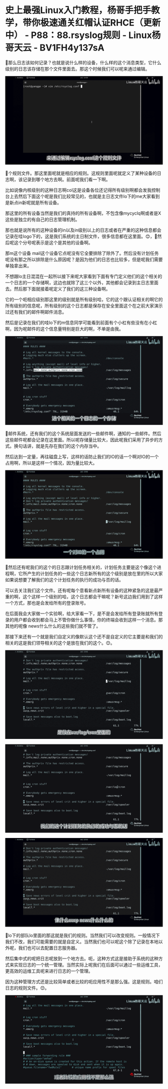 # 史上最强Linux入门教程，杨哥手把手教学，带你极速通关红帽认证RHCE（更新中） - P88：88.rsyslog规则 - Linux杨哥天云 - BV1FH4y137sA

🎼那么日志该如何记录？也就是说什么样的设备，什么样的这个消息类型，它什么级别的日志该存储在那个文件里面去。那这个时候我们可以呢来通过编辑。



![](img/b8eb50adcfdc8f2bdfd84cba545247c1_1.png)

🎼个规则文件。那这里面呢就是相应的规则。这规则里面呢就定义了某种设备的日志啊，该记录到哪个地方去啊。前面呢我们看一下啊。

比如说像内核级别的这种日志啊col这是设备各位还记得所有级别啊都会发我控制台上去然后下面这个呢是我们比较常见的，也就是主日志文件lo下的me大家看到是新点in新呢就是所有设备。

那这里的所有设备当然是我们的真持的所有设备啊，不包含像mycyclq啊或者是X这些是独立的有自己的日志管理机制。

那也就是说所有的这种设备的in以及in级别以上的日志或者在严重的这种信息都会记录在哇logo下的，这是我们系统的主日制文件，很多信息都在这里面。😊，🎼然后呢这个分号呢表示是这个是其他的设备啊。

那m这个设备 mail这个设备它点呢没有它全要排除了除外了。然后没有计划任务呢没有那之所以排除是什么原因呢？是因为他们的日志也比较多，但是呢我们需要单独拿出来。

不想跟lo主日混混在一起所以接下来呢大家看到下面有专门定义他们的这个相关的一个日志的一个存储啊，这边也就除了这三个以外，其他都会记录到主日志里面去。然后那下面就接着呢定义了我们的这三种设备啊。

它的一个呃相应级别那这里的级别就是所有级别哈，它的这个跟认证相关的啊它的所有级别的信息呢，所有级别的这个日志都是保存在安全里面这个在之前大家演示过还有我们的邮件啊邮件消息。

然后是记录在我们的哇lo下的m信息同学可能看到前面有个小杠有些没有在小杠啊，因为呢邮件的这个信息量特别是巨大的啊，不单是由我。



![](img/b8eb50adcfdc8f2bdfd84cba545247c1_3.png)

🎼邮件系统，还有我们的这个系统层面发送的一些邮件啊，通知的一些邮件。然后这些邮件呢都会记录在这里面。所以呢存储量比较大，因此呢我们采用了异步的方式。换句话讲，就是先存在我们的这个内存当中。

然后达到一定量，再往磁盘上写，这样的话防止我们的IO的话一个啊对IO的一个占用啊，所以是这样一个情况，因为量比较大。



![](img/b8eb50adcfdc8f2bdfd84cba545247c1_5.png)

🎼然后还有呢我们的这个的日志跟计划任务相关的，计划任务主要是这个像这个进程啊，它所产生的计划任务的一些这个日志新所有的这个级别是放在里的所以大家如果说想要了解我们的这个计划任务的执行的成功与否的话。

可以去关注我们这个文件。还有呢每个意看新点新所有设备的这种紧急的这是最严重的啊，这个这样一个级别的哈，这个日志都会干嘛呢？新号这边我们用到了这样一个方式，那也是会发给所有的登录账号。

在后面我会大家做一个实验啊，给大家看一下，是不是会发给所有登录账就所有登录的用户都会收到都会马上不管你做什么事情，你的终端会收到这样一个消息。那其他的呢像 news什么什么的这些我们就不管了。

那接下来还有一个就是我们自定义的像默认这个还不是自定义的它主要是和我们的相关的这是我们领导相关的这个是放在我们的这个。😊。



![](img/b8eb50adcfdc8f2bdfd84cba545247c1_7.png)

![](img/b8eb50adcfdc8f2bdfd84cba545247c1_8.png)

![](img/b8eb50adcfdc8f2bdfd84cba545247c1_9.png)

🎼lo下的部队lo里面的那这就是我们的规则。当然我们可以改变规则。一般情况下我们不改，我们可能需要的就是自定义。当然我们也可以呢这个除了记录在本地以外呢，我们也可以去配置日志服务器。

然后集中式的呢把日志呢放到一个地方去。呃，这种方式这是接助于系统的这种方式来实现日志的一个统一管理。当然实际上呢我们在后面可以通过一些运维工具，更高效的运维工具呢来进行日志的一个管理。

因为这种管理方式还是比较简单或者比较的呃应用性不是那么强。这是规则。咱们日志的规则文件。😊。

![](img/b8eb50adcfdc8f2bdfd84cba545247c1_11.png)
